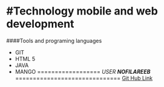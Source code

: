 #Technology mobile and web development
======================================
####Tools and programing languages
+ GIT
+ HTML 5
+ JAVA
+ MANGO
 ==================
*USER* ***NOFILAREEB***
==============================
[Git Hub Link](https://github.com/)
